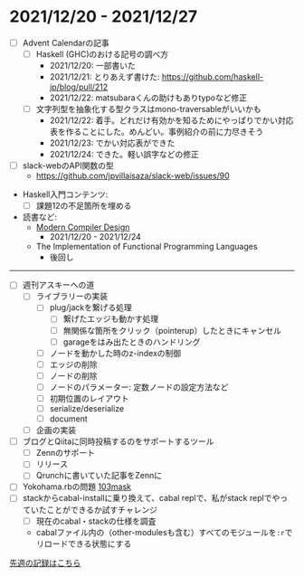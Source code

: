 # 2021/12/20 - 2021/12/27

- [ ] Advent Calendarの記事
    - [ ] Haskell (GHC)のおける記号の調べ方
        - 2021/12/20: 一部書いた
        - 2021/12/21: とりあえず書けた: <https://github.com/haskell-jp/blog/pull/212>
        - 2021/12/22: matsubaraくんの助けもありtypoなど修正
    - [ ] 文字列型を抽象化する型クラスはmono-traversableがいいかも
        - 2021/12/22: 着手。どれだけ有効かを知るためにやっぱりでかい対応表を作ることにした。めんどい。事例紹介の前に力尽きそう
        - 2021/12/23: でかい対応表ができた
        - 2021/12/24: できた。軽い誤字などの修正
- [ ] slack-webのAPI関数の型
    - <https://github.com/jpvillaisaza/slack-web/issues/90>
- Haskell入門コンテンツ:
    - [ ] 課題12の不足箇所を埋める
- 読書など:
    - [Modern Compiler Design](https://www.springer.com/jp/book/9781461446989)
        - 2021/12/20 - 2021/12/24
    - The Implementation of Functional Programming Languages
        - 後回し

------

- [ ] 週刊アスキーへの道
    - [ ] ライブラリーの実装
        - [ ] plug/jackを繋げる処理
            - [ ] 繋げたエッジも動かす処理
            - [ ] 無関係な箇所をクリック（pointerup）したときにキャンセル
            - [ ] garageをはみ出たときのハンドリング
        - [ ] ノードを動かした時のz-indexの制御
        - [ ] エッジの削除
        - [ ] ノードの削除
        - [ ] ノードのパラメーター: 定数ノードの設定方法など
        - [ ] 初期位置のレイアウト
        - [ ] serialize/deserialize
        - [ ] document
    - [ ] 企画の実装
- [ ] ブログとQiitaに同時投稿するのをサポートするツール
    - [ ] Zennのサポート
    - [ ] リリース
    - [ ] Qrunchに書いていた記事をZennに
- [ ] Yokohama.rbの問題 [103mask](http://nabetani.sakura.ne.jp/yokohamarb/103mask/)
- [ ] stackからcabal-installに乗り換えて、cabal replで、私がstack replでやっていたことができるか試すチャレンジ
    - [ ] 現在のcabal・stackの仕様を調査
    - cabalファイル内の（other-modulesも含む）すべてのモジュールを`:r`でリロードできる状態にする

[先週の記録はこちら](https://github.com/igrep/daily-commits/blob/243f15788a99a8e00efeba8f2c0eb496cca502c6/yesterday.md)
